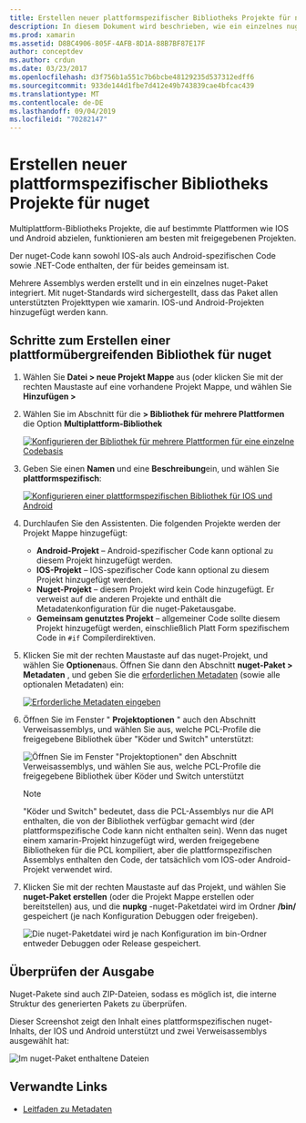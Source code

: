 ```yaml
---
title: Erstellen neuer plattformspezifischer Bibliotheks Projekte für nuget
description: In diesem Dokument wird beschrieben, wie ein einzelnes nuget-Paket erstellt wird, das plattformspezifischen Code für mehrere Plattformen enthält.
ms.prod: xamarin
ms.assetid: D8BC4906-805F-4AFB-8D1A-88B7BF87E17F
author: conceptdev
ms.author: crdun
ms.date: 03/23/2017
ms.openlocfilehash: d3f756b1a551c7b6bcbe48129235d537312edff6
ms.sourcegitcommit: 933de144d1fbe7d412e49b743839cae4bfcac439
ms.translationtype: MT
ms.contentlocale: de-DE
ms.lasthandoff: 09/04/2019
ms.locfileid: "70282147"
---
```

# <a name="creating-new-platform-specific-library-projects-for-nuget"></a>Erstellen neuer plattformspezifischer Bibliotheks Projekte für nuget

Multiplattform-Bibliotheks Projekte, die auf bestimmte Plattformen wie IOS und Android abzielen, funktionieren am besten mit freigegebenen Projekten.

Der nuget-Code kann sowohl IOS-als auch Android-spezifischen Code sowie .NET-Code enthalten, der für beides gemeinsam ist.

Mehrere Assemblys werden erstellt und in ein einzelnes nuget-Paket integriert. Mit nuget-Standards wird sichergestellt, dass das Paket allen unterstützten Projekttypen wie xamarin. IOS-und Android-Projekten hinzugefügt werden kann.

## <a name="steps-to-create-a-cross-platform-library-nuget"></a>Schritte zum Erstellen einer plattformübergreifenden Bibliothek für nuget

1. Wählen Sie **Datei > neue Projekt Mappe** aus (oder klicken Sie mit der rechten Maustaste auf eine vorhandene Projekt Mappe, und wählen Sie **Hinzufügen >**

2. Wählen Sie im Abschnitt für die **> Bibliothek für mehrere Plattformen** die Option **Multiplattform-Bibliothek**

    [![](platform-specific-images/mulitplatform-library-sml.png "Konfigurieren der Bibliothek für mehrere Plattformen für eine einzelne Codebasis")](platform-specific-images/multiplatform-library.png#lightbox)

3. Geben Sie einen **Namen** und eine **Beschreibung**ein, und wählen Sie **plattformspezifisch**:

    [![](platform-specific-images/specific-configure-sml.png "Konfigurieren einer plattformspezifischen Bibliothek für IOS und Android")](platform-specific-images/specific-configure.png#lightbox)

4. Durchlaufen Sie den Assistenten. Die folgenden Projekte werden der Projekt Mappe hinzugefügt:

    - **Android-Projekt** – Android-spezifischer Code kann optional zu diesem Projekt hinzugefügt werden.
    - **IOS-Projekt** – IOS-spezifischer Code kann optional zu diesem Projekt hinzugefügt werden.
    - **Nuget-Projekt** – diesem Projekt wird kein Code hinzugefügt. Er verweist auf die anderen Projekte und enthält die Metadatenkonfiguration für die nuget-Paketausgabe.
    - **Gemeinsam genutztes Projekt** – allgemeiner Code sollte diesem Projekt hinzugefügt werden, einschließlich Platt Form spezifischem Code in `#if` Compilerdirektiven.

5. Klicken Sie mit der rechten Maustaste auf das nuget-Projekt, und wählen Sie **Optionen**aus. Öffnen Sie dann den Abschnitt **nuget-Paket > Metadaten** , und geben Sie die [erforderlichen Metadaten](~/cross-platform/app-fundamentals/nuget-multiplatform-libraries/metadata.md) (sowie alle optionalen Metadaten) ein:

    [![](platform-specific-images/specific-metadata-sml.png "Erforderliche Metadaten eingeben")](platform-specific-images/specific-metadata.png#lightbox)

6. Öffnen Sie im Fenster " **Projektoptionen** " auch den Abschnitt Verweisassemblys, und wählen Sie aus, welche PCL-Profile die freigegebene Bibliothek über "Köder und Switch" unterstützt:

    ![](platform-specific-images/specific-reference-assemblies.png "Öffnen Sie im Fenster \"Projektoptionen\" den Abschnitt Verweisassemblys, und wählen Sie aus, welche PCL-Profile die freigegebene Bibliothek über Köder und Switch unterstützt")

    > [!NOTE]
    > "Köder und Switch" bedeutet, dass die PCL-Assemblys nur die API enthalten, die von der Bibliothek verfügbar gemacht wird (der plattformspezifische Code kann nicht enthalten sein). Wenn das nuget einem xamarin-Projekt hinzugefügt wird, werden freigegebene Bibliotheken für die PCL kompiliert, aber die plattformspezifischen Assemblys enthalten den Code, der tatsächlich vom IOS-oder Android-Projekt verwendet wird.

7. Klicken Sie mit der rechten Maustaste auf das Projekt, und wählen Sie **nuget-Paket erstellen** (oder die Projekt Mappe erstellen oder bereitstellen) aus, und die **nupkg** -nuget-Paketdatei wird im Ordner **/bin/** gespeichert (je nach Konfiguration Debuggen oder freigeben).

    ![](platform-specific-images/create-nuget-package.png "Die nuget-Paketdatei wird je nach Konfiguration im bin-Ordner entweder Debuggen oder Release gespeichert.")


## <a name="verifying-the-output"></a>Überprüfen der Ausgabe

Nuget-Pakete sind auch ZIP-Dateien, sodass es möglich ist, die interne Struktur des generierten Pakets zu überprüfen.

Dieser Screenshot zeigt den Inhalt eines plattformspezifischen nuget-Inhalts, der IOS und Android unterstützt und zwei Verweisassemblys ausgewählt hat:

![](platform-specific-images/nuget-output.png "Im nuget-Paket enthaltene Dateien")


## <a name="related-links"></a>Verwandte Links

- [Leitfaden zu Metadaten](~/cross-platform/app-fundamentals/nuget-multiplatform-libraries/metadata.md)
